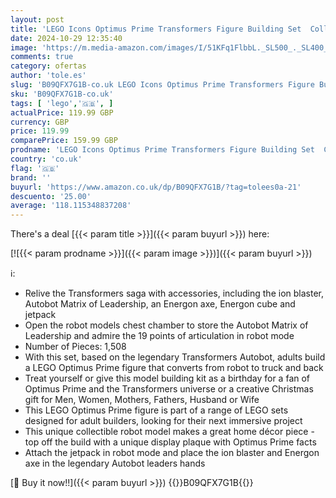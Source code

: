 ```yaml
---
layout: post
title: 'LEGO Icons Optimus Prime Transformers Figure Building Set  Collectible Transforming 2in1 Robot and Truck Model Kit for Adults to Build  Movie-Themed Birthday Gift for Men  Women  Him or Her 10302'
date: 2024-10-29 12:35:40
image: 'https://m.media-amazon.com/images/I/51KFq1FlbbL._SL500_._SL400_.jpg'
comments: true
category: ofertas
author: 'tole.es'
slug: 'B09QFX7G1B-co.uk LEGO Icons Optimus Prime Transformers Figure Building...'
sku: 'B09QFX7G1B-co.uk'
tags: [ 'lego','🇬🇧', ]
actualPrice: 119.99 GBP
currency: GBP
price: 119.99
comparePrice: 159.99 GBP
prodname: 'LEGO Icons Optimus Prime Transformers Figure Building Set  Collectible Transforming 2in1 Robot and Truck Model Kit for Adults to Build  Movie-Themed Birthday Gift for Men  Women  Him or Her 10302'
country: 'co.uk'
flag: '🇬🇧'
brand: ''
buyurl: 'https://www.amazon.co.uk/dp/B09QFX7G1B/?tag=tolees0a-21'
descuento: '25.00'
average: '118.115348837208'
---
```


There's a deal [{{< param title >}}]({{< param buyurl >}})  here:

[![{{< param prodname >}}]({{< param image >}})]({{< param buyurl >}})

ℹ️:

- Relive the Transformers saga with accessories, including the ion blaster, Autobot Matrix of Leadership, an Energon axe, Energon cube and jetpack
- Open the robot models chest chamber to store the Autobot Matrix of Leadership and admire the 19 points of articulation in robot mode
- Number of Pieces: 1,508
- With this set, based on the legendary Transformers Autobot, adults build a LEGO Optimus Prime figure that converts from robot to truck and back
- Treat yourself or give this model building kit as a birthday for a fan of Optimus Prime and the Transformers universe or a creative Christmas gift for Men, Women, Mothers, Fathers, Husband or Wife
- This LEGO Optimus Prime figure is part of a range of LEGO sets designed for adult builders, looking for their next immersive project
- This unique collectible robot model makes a great home décor piece - top off the build with a unique display plaque with Optimus Prime facts
- Attach the jetpack in robot mode and place the ion blaster and Energon axe in the legendary Autobot leaders hands

[🛒 Buy it now!!]({{< param buyurl >}})
{{<world>}}B09QFX7G1B{{</world>}}
